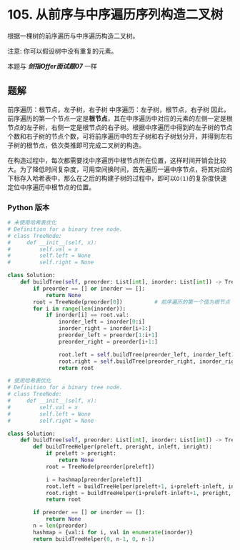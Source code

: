 # 105. 从前序与中序遍历序列构造二叉树
根据一棵树的前序遍历与中序遍历构造二叉树。

注意: 你可以假设树中没有重复的元素。

本题与 ***剑指Offer面试题07*** 一样
## 题解
前序遍历：根节点，左子树，右子树
中序遍历：左子树，根节点，右子树
因此，前序遍历的第一个节点一定是**根节点**，其在中序遍历中对应的元素的左侧一定是根节点的左子树，右侧一定是根节点的右子树。根据中序遍历中得到的左子树的节点个数和右子树的节点个数，可将前序遍历中的左子树和右子树划分开，并得到左右子树的根节点，依次类推即可完成二叉树的构造。

在构造过程中，每次都需要找中序遍历中根节点所在位置，这样时间开销会比较大。为了降低时间复杂度，可用空间换时间，首先遍历一遍中序节点，将其对应的下标存入哈希表中，那么在之后的构建子树的过程中，即可以`O(1)`的复杂度快速定位中序遍历中根节点的位置。
### Python 版本

```python
# 未使用哈希表优化
# Definition for a binary tree node.
# class TreeNode:
#     def __init__(self, x):
#         self.val = x
#         self.left = None
#         self.right = None

class Solution:
    def buildTree(self, preorder: List[int], inorder: List[int]) -> TreeNode:
        if preorder == [] or inorder == []:
            return None
        root = TreeNode(preorder[0])          # 前序遍历的第一个值为根节点
        for i in range(len(inorder)):
            if inorder[i] == root.val:
                inorder_left = inorder[0:i]
                inorder_right = inorder[i+1:]
                preorder_left = preorder[1:i+1]
                preorder_right = preorder[i+1:]

                root.left = self.buildTree(preorder_left, inorder_left)
                root.right = self.buildTree(preorder_right, inorder_right)
                return root
```

```python
# 使用哈希表优化
# Definition for a binary tree node.
# class TreeNode:
#     def __init__(self, x):
#         self.val = x
#         self.left = None
#         self.right = None

class Solution:
    def buildTree(self, preorder: List[int], inorder: List[int]) -> TreeNode:
        def buildTreeHelper(preleft, preright, inleft, inright):
            if preleft > preright:
                return None
            root = TreeNode(preorder[preleft])

            i = hashmap[preorder[preleft]]
            root.left = buildTreeHelper(preleft+1, i+preleft-inleft, inleft, i-1)
            root.right = buildTreeHelper(i+preleft-inleft+1, preright, i+1, inright)
            return root

        if preorder == [] or inorder == []:
            return None
        n = len(preorder)
        hashmap = {val:i for i, val in enumerate(inorder)}
        return buildTreeHelper(0, n-1, 0, n-1)
```